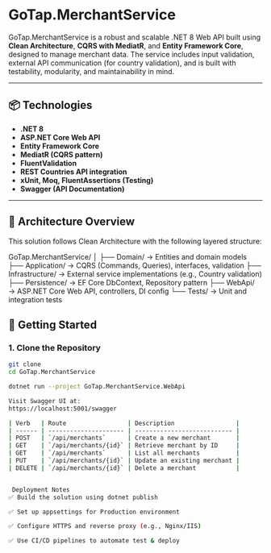 # GoTap.MerchantService

GoTap.MerchantService is a robust and scalable .NET 8 Web API built using **Clean Architecture**, **CQRS with MediatR**, and **Entity Framework Core**, designed to manage merchant data. The service includes input validation, external API communication (for country validation), and is built with testability, modularity, and maintainability in mind.

---

## 📦 Technologies

- **.NET 8**
- **ASP.NET Core Web API**
- **Entity Framework Core**
- **MediatR (CQRS pattern)**
- **FluentValidation**
- **REST Countries API integration**
- **xUnit, Moq, FluentAssertions (Testing)**
- **Swagger (API Documentation)**

---

## 🧩 Architecture Overview

This solution follows Clean Architecture with the following layered structure:

GoTap.MerchantService/
│
├── Domain/ → Entities and domain models
├── Application/ → CQRS (Commands, Queries), interfaces, validation
├── Infrastructure/ → External service implementations (e.g., Country validation)
├── Persistence/ → EF Core DbContext, Repository pattern
├── WebApi/ → ASP.NET Core Web API, controllers, DI config
└── Tests/ → Unit and integration tests

## 🚀 Getting Started

### 1. Clone the Repository

```bash
git clone 
cd GoTap.MerchantService

dotnet run --project GoTap.MerchantService.WebApi

Visit Swagger UI at:
https://localhost:5001/swagger

| Verb   | Route                 | Description                 |
| ------ | --------------------- | --------------------------- |
| POST   | `/api/merchants`      | Create a new merchant       |
| GET    | `/api/merchants/{id}` | Retrieve merchant by ID     |
| GET    | `/api/merchants`      | List all merchants          |
| PUT    | `/api/merchants/{id}` | Update an existing merchant |
| DELETE | `/api/merchants/{id}` | Delete a merchant           |


 Deployment Notes
✅ Build the solution using dotnet publish

✅ Set up appsettings for Production environment

✅ Configure HTTPS and reverse proxy (e.g., Nginx/IIS)

✅ Use CI/CD pipelines to automate test & deploy
